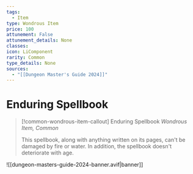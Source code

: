 ```yaml
---
tags:
  - Item
type: Wondrous Item
price: 100
attunement: False
attunement_details: None
classes:
icon: LiComponent
rarity: Common
type_details: None
sources: 
  - "[[Dungeon Master's Guide 2024]]"
---
```

# Enduring Spellbook
>[!common-wondrous-item-callout] Enduring Spellbook
>_Wondrous Item, Common_
>
>This spellbook, along with anything written on its pages, can't be damaged by fire or water. In addition, the spellbook doesn't deteriorate with age.
>


![[dungeon-masters-guide-2024-banner.avif|banner]]